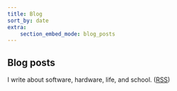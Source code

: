 ```yaml
---
title: Blog
sort_by: date
extra:
    section_embed_mode: blog_posts
---
```


## Blog posts

I write about software, hardware, life, and school. ([RSS](/rss.xml))
